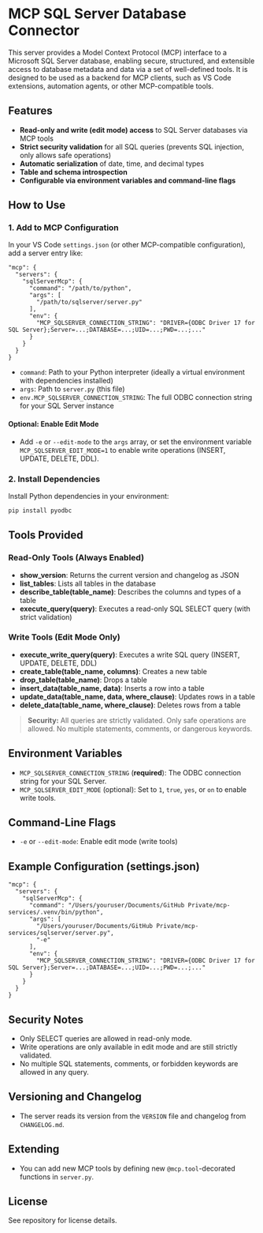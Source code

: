 # MCP SQL Server Database Connector

This server provides a Model Context Protocol (MCP) interface to a Microsoft SQL Server database, enabling secure, structured, and extensible access to database metadata and data via a set of well-defined tools. It is designed to be used as a backend for MCP clients, such as VS Code extensions, automation agents, or other MCP-compatible tools.

## Features

- **Read-only and write (edit mode) access** to SQL Server databases via MCP tools
- **Strict security validation** for all SQL queries (prevents SQL injection, only allows safe operations)
- **Automatic serialization** of date, time, and decimal types
- **Table and schema introspection**
- **Configurable via environment variables and command-line flags**

## How to Use

### 1. Add to MCP Configuration

In your VS Code `settings.json` (or other MCP-compatible configuration), add a server entry like:

```jsonc
"mcp": {
  "servers": {
    "sqlServerMcp": {
      "command": "/path/to/python",
      "args": [
        "/path/to/sqlserver/server.py"
      ],
      "env": {
        "MCP_SQLSERVER_CONNECTION_STRING": "DRIVER={ODBC Driver 17 for SQL Server};Server=...;DATABASE=...;UID=...;PWD=...;..."
      }
    }
  }
}
```

- `command`: Path to your Python interpreter (ideally a virtual environment with dependencies installed)
- `args`: Path to `server.py` (this file)
- `env.MCP_SQLSERVER_CONNECTION_STRING`: The full ODBC connection string for your SQL Server instance

#### Optional: Enable Edit Mode
- Add `-e` or `--edit-mode` to the `args` array, or set the environment variable `MCP_SQLSERVER_EDIT_MODE=1` to enable write operations (INSERT, UPDATE, DELETE, DDL).

### 2. Install Dependencies

Install Python dependencies in your environment:

```sh
pip install pyodbc
```

## Tools Provided

### Read-Only Tools (Always Enabled)

- **show_version**: Returns the current version and changelog as JSON
- **list_tables**: Lists all tables in the database
- **describe_table(table_name)**: Describes the columns and types of a table
- **execute_query(query)**: Executes a read-only SQL SELECT query (with strict validation)

### Write Tools (Edit Mode Only)

- **execute_write_query(query)**: Executes a write SQL query (INSERT, UPDATE, DELETE, DDL)
- **create_table(table_name, columns)**: Creates a new table
- **drop_table(table_name)**: Drops a table
- **insert_data(table_name, data)**: Inserts a row into a table
- **update_data(table_name, data, where_clause)**: Updates rows in a table
- **delete_data(table_name, where_clause)**: Deletes rows from a table

> **Security:** All queries are strictly validated. Only safe operations are allowed. No multiple statements, comments, or dangerous keywords.

## Environment Variables

- `MCP_SQLSERVER_CONNECTION_STRING` (**required**): The ODBC connection string for your SQL Server.
- `MCP_SQLSERVER_EDIT_MODE` (optional): Set to `1`, `true`, `yes`, or `on` to enable write tools.

## Command-Line Flags

- `-e` or `--edit-mode`: Enable edit mode (write tools)

## Example Configuration (settings.json)

```jsonc
"mcp": {
  "servers": {
    "sqlServerMcp": {
      "command": "/Users/youruser/Documents/GitHub Private/mcp-services/.venv/bin/python",
      "args": [
        "/Users/youruser/Documents/GitHub Private/mcp-services/sqlserver/server.py",
        "-e"
      ],
      "env": {
        "MCP_SQLSERVER_CONNECTION_STRING": "DRIVER={ODBC Driver 17 for SQL Server};Server=...;DATABASE=...;UID=...;PWD=...;..."
      }
    }
  }
}
```

## Security Notes

- Only SELECT queries are allowed in read-only mode.
- Write operations are only available in edit mode and are still strictly validated.
- No multiple SQL statements, comments, or forbidden keywords are allowed in any query.

## Versioning and Changelog

- The server reads its version from the `VERSION` file and changelog from `CHANGELOG.md`.

## Extending

- You can add new MCP tools by defining new `@mcp.tool`-decorated functions in `server.py`.

## License

See repository for license details.
